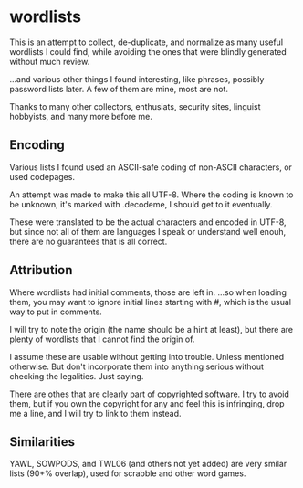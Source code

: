 # wordlists

This is an attempt to collect, de-duplicate, and normalize as many useful wordlists I
could find, while avoiding the ones that were blindly generated without much review.

...and various other things I found interesting, like phrases, possibly password lists later.
A few of them are mine, most are not.

Thanks to many other collectors, enthusiats, security sites, linguist hobbyists, and many more before me.


## Encoding

Various lists I found used an ASCII-safe coding of non-ASCII characters, or used codepages.

An attempt was made to make this all UTF-8. Where the coding is known to be unknown, it's marked with .decodeme, I should get to it eventually.

These were translated to be the actual characters and encoded in UTF-8, but since not all of them are languages I speak or understand well enouh,
there are no guarantees that is all correct. 


## Attribution

Where wordlists had initial comments, those are left in. 
   ...so when loading them, you may want to ignore initial lines starting with #, which is the usual way to put in comments.

I will try to note the origin (the name should be a hint at least), but there are plenty of wordlists that I cannot find the origin of.

I assume these are usable without getting into trouble. Unless mentioned otherwise.
But don't incorporate them into anything serious without checking the legalities.
Just saying.

There are othes that are clearly part of copyrighted software. 
I try to avoid them, but if you own the copyright for any and feel this is infringing, drop me a line, and I will try to link to them instead.



## Similarities

YAWL, SOWPODS, and TWL06 (and others not yet added) are very smilar lists (90+% overlap),
used for scrabble and other word games.
